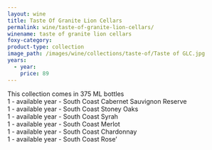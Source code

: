 ```yaml
---
layout: wine
title: Taste Of Granite Lion Cellars
permalink: wine/taste-of-granite-lion-cellars/
winename: taste of granite lion cellars
foxy-category:
product-type: collection
image_path: /images/wine/collections/taste-of/Taste of GLC.jpg
years:
  - year:
    price: 89
---
```



This collection comes in 375 ML bottles<br>1 - available year - South Coast Cabernet Sauvignon Reserve<br>1 - available year - South Coast Stoney Oaks<br>1 - available year - South Coast Syrah<br>1 - available year - South Coast Merlot<br>1 - available year - South Coast Chardonnay<br>1 - available year - South Coast Rose’